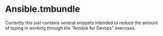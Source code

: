 # Ansible.tmbundle

Currently this just contains several snippets intended to reduce the amount of typing in working through the "Ansible for Devops" exercises.
